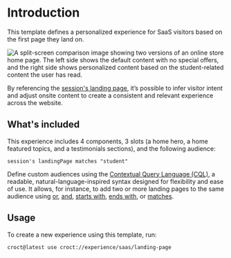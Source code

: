 # Introduction

This template defines a personalized experience for SaaS visitors based on the first page they land on.

![A split-screen comparison image showing two versions of an online store home page. The left side shows the default content with no special offers, and the right side shows personalized content based on the student-related content the user has read.](./intro-illustration.png)

By referencing
the [session's landing page](https://docs.croct.com/reference/cql/data-types/session/web-session#web-session-landingpage-prop), it’s
possible to infer visitor intent and adjust onsite content to create a consistent and relevant experience across the
website.

## What's included

This experience includes 4 components, 3 slots (a home hero, a home featured topics, and a testimonials sections), and
the following audience:

```cql
session's landingPage matches "student"
```

Define custom audiences using the [Contextual Query Language (CQL)](https://docs.croct.com/reference/cql/introduction),
a readable, natural-language-inspired syntax designed for flexibility and ease of use. It allows, for instance, to add
two or more landing pages to the same audience
using [or](https://docs.croct.com/reference/cql/expressions/operations/logical/or), [and](https://docs.croct.com/reference/cql/expressions/operations/logical/and), [starts with](https://docs.croct.com/reference/cql/expressions/tests/string/starts-with), [ends with](https://docs.croct.com/reference/cql/expressions/tests/string/ends-with),
or [matches](https://docs.croct.com/reference/cql/expressions/tests/string/matches).

## Usage

To create a new experience using this template, run:

```croct-cmd
croct@latest use croct://experience/saas/landing-page
```
